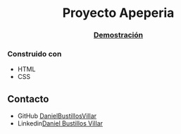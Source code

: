 <h1 align="center">Proyecto Apeperia</h1>


<div align="center">
  <h3>
    <a href="https://danielbustillosvillar.github.io/proyecto_apeperia">
      Demostración
    </a>
  </h3>
</div>

### Construido con

<!-- This section should list any major frameworks that you built your project using. Here are a few examples.-->

- HTML
- CSS
## Contacto

- GitHub [DanielBustillosVillar](https://github.com/DanielBustillosVillar)
- Linkedin[Daniel Bustillos Villar](https://www.linkedin.com/in/daniel-bustillos-marketingydesarrolloweb/)